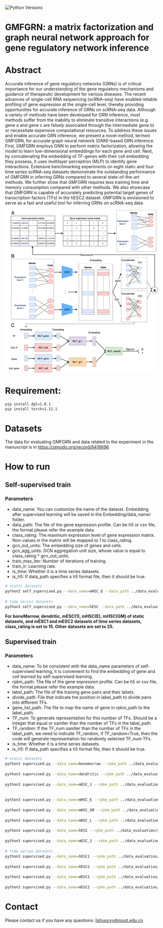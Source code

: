 ![Python Versions](https://img.shields.io/badge/python-3.8+-brightgreen.svg)

# GMFGRN: a matrix factorization and graph neural network approach for gene regulatory network inference

# Abstract

Accurate inference of gene regulatory networks (GRNs) is of critical importance for our understanding of the gene
regulatory mechanisms and guidance of therapeutic development for various diseases. The recent advances of single-cell
RNA sequencing (scRNA-seq) have enabled reliable profiling of gene expression at the single-cell level, thereby
providing opportunities for accurate inference of GRNs on scRNA-seq data. Although a variety of methods have been
developed for GRN inference, most methods suffer from the inability to eliminate transitive interactions (e.g. gene a
and gene c are falsely associated through the intermediate gene b) or necessitate expensive computational resources. To
address these issues and enable accurate GRN inference, we present a novel method, termed GMFGRN, for accurate graph
neural network (GNN)-based GRN inference. First, GMFGRN employs GNN to perform matrix factorization, allowing the model
to learn low-dimensional embeddings for each gene and cell. Next, by concatenating the embedding of TF-genes with their
cell embedding they possess, it uses multilayer perceptron (MLP) to identify gene interactions. Extensive benchmarking
experiments on eight static and four time series scRNA-seq datasets demonstrate the outstanding performance of GMFGRN in
inferring GRNs compared to several state-of-the-art methods. We further show that GMFGRN requires less training time and
memory consumption compared with other methods. We also showcase that GMFGRN is capable of accurately predicting
potential target genes of transcription factors (TFs) in the hESC2 dataset. GMFGRN is envisioned to serve as a fast and
useful tool for inferring GRNs on scRNA-seq data.

![figure.png](https://github.com/Lishuoyy/GMFGRN/blob/main/figure.png)

# Requirement:

```console
pip install dgl=1.0.1
pip install torch=1.12.1
```

# Datasets

The data for evaluating GMFGRN and data related to the experiment in the manuscript is in https://zenodo.org/record/8418696.

# How to run

## Self-supervised train

### Parameters

- data_name: You can customize the name of the dataset. Embedding after supervised learning will be saved in the
  Embedding/data_name/ folder.
- data_path: The file of the gene expression profile. Can be h5 or csv file, the format please refer the example data.
- class_rating: The maximum expression level of gene expression matrix. Non-values in the matrix will be mapped to 1 to
  class_rating.
- gcn_out_units: The embedding size of genes and cells.
- gcn_agg_units: GCN aggregation unit size, whose value is equal to class_rating * gcn_out_units.
- train_max_iter: Number of iterations of training.
- train_lr: Learning rate.
- is_time: Whether it is a time series datasets.
- is_h5: If data_path specifies a h5 format file, then it should be true.

```bash
# static datasets
python3 self_supervised.py --data_name=mHSC_E --data_path ../data_evaluation/single_cell_type/mHSC-E/ExpressionData.csv  --class_rating 15 --gcn_out_units 256 --gcn_agg_units 3840 --train_max_iter 20000 --train_lr 0.01

# time series datasets
python3 self_supervised.py --data_name=hESC --data_path ../data_evaluation/Time_data/scRNA_expression_data/hesc1_expression_data/  --class_rating 25 --gcn_out_units 256 --gcn_agg_units 6400 --train_max_iter 20000 --train_lr 0.01 --is_time

```

**For boneMarrow, dendritic, mESC(1), mHSC(E), mHSC(GM) of static datasets, and mESC1 and mESC2 datasets of time series
datasets, class_rating is set to 15. Other datasets are set to 25.**

## Supervised train

### Parameters

- data_name: To be consistent with the data_name parameters of self-supervised learning, it is convenient to find the
  embedding of gene and cell learned by self-supervised learning.
- rpkm_path: The file of the gene expression profile. Can be h5 or csv file, the format please refer the example data.
- label_path: The file of the training gene pairs and their labels.
- divide_path: File that indicate the position in label_path to divide pairs into different TFs.
- gene_list_path: The file to map the name of gene in rpkm_path to the label_path.
- TF_num: To generate representation for this number of TFs. Should be a integer that equal or samller than the number
  of TFs in the label_path.
- TF_random: If the TF_num samller than the number of TFs in the label_path, we need to indicate TF_random, if
  TF_random=True, then the code will generate representation for randomly selected TF_num TFs.
- is_time: Whether it is a time series datasets.
- is_h5: If data_path specifies a h5 format file, then it should be true.

```bash
# static datasets
python3 supervised.py --data_name=bonemarrow --rpkm_path ../data_evaluation/bonemarrow/bone_marrow_cell.h5  --label_path ../data_evaluation/bonemarrow/gold_standard_for_TFdivide --divide_path ../data_evaluation/bonemarrow/whole_gold_split_pos --TF_num 13 --gene_list_path ../data_evaluation/bonemarrow/sc_gene_list.txt --is_h5

python3 supervised.py --data_name=dendritic --rpkm_path ../data_evaluation/dendritic/dendritic_cell.h5  --label_path ../data_evaluation/dendritic/gold_standard_dendritic_whole.txt --divide_path ../data_evaluation/dendritic/dendritic_divideTF_pos.txt --TF_num 16 --gene_list_path ../data_evaluation/dendritic/sc_gene_list.txt --is_h5

python3 supervised.py --data_name=mESC_1 --rpkm_path ../data_evaluation/mesc/mesc_cell.h5  --label_path ../data_evaluation/mesc/gold_standard_mesc_whole.txt --divide_path ../data_evaluation/mesc/mesc_divideTF_pos.txt --TF_num 38 --gene_list_path ../data_evaluation/mesc/mesc_sc_gene_list.txt --is_h5


python3 supervised.py --data_name=mHSC_E --rpkm_path ../data_evaluation/single_cell_type/mHSC-E/ExpressionData.csv  --label_path ../data_evaluation/single_cell_type/training_pairsmHSC_E.txt --divide_path ../data_evaluation/single_cell_type/training_pairsmHSC_E.txtTF_divide_pos.txt --TF_num 18 --gene_list_path ../data_evaluation/single_cell_type/mHSC_E_geneName_map.txt --TF_random

python3 supervised.py --data_name=mHSC_GM --rpkm_path ../data_evaluation/single_cell_type/mHSC-GM/ExpressionData.csv  --label_path ../data_evaluation/single_cell_type/training_pairsmHSC_GM.txt --divide_path ../data_evaluation/single_cell_type/training_pairsmHSC_GM.txtTF_divide_pos.txt --TF_num 18 --gene_list_path ../data_evaluation/single_cell_type/mHSC_GM_geneName_map.txt --TF_random

python3 supervised.py --data_name=mHSC_L --rpkm_path ../data_evaluation/single_cell_type/mHSC-L/ExpressionData.csv  --label_path ../data_evaluation/single_cell_type/training_pairsmHSC_L.txt --divide_path ../data_evaluation/single_cell_type/training_pairsmHSC_L.txtTF_divide_pos.txt --TF_num 18 --gene_list_path ../data_evaluation/single_cell_type/mHSC_L_geneName_map.txt --TF_random

python3 supervised.py --data_name=hESC --rpkm_path ../data_evaluation/single_cell_type/hESC/ExpressionData.csv  --label_path ../data_evaluation/single_cell_type/training_pairshESC.txt --divide_path ../data_evaluation/single_cell_type/training_pairshESC.txtTF_divide_pos.txt --TF_num 18 --gene_list_path ../data_evaluation/single_cell_type/hESC_geneName_map.txt --TF_random

python3 supervised.py --data_name=mESC_2 --rpkm_path ../data_evaluation/single_cell_type/mESC/ExpressionData.csv  --label_path ../data_evaluation/single_cell_type/training_pairsmESC.txt --divide_path ../data_evaluation/single_cell_type/training_pairsmESC.txtTF_divide_pos.txt --TF_num 18 --gene_list_path ../data_evaluation/single_cell_type/mESC_geneName_map.txt --TF_random

# time series datasets
python3 supervised.py --data_name=hESC1 --rpkm_path ../data_evaluation/Time_data/scRNA_expression_data/hesc1_expression_data/  --label_path ../data_evaluation/Time_data/DB_pairs_TF_gene/hesc1_gene_pairs_400.txt --divide_path ../data_evaluation/Time_data/DB_pairs_TF_gene/hesc1_gene_pairs_400_num.txt --TF_num 36 --gene_list_path ../data_evaluation/Time_data/DB_pairs_TF_gene/hesc1_gene_list_ref.txt --is_time

python3 supervised.py --data_name=hESC2 --rpkm_path ../data_evaluation/Time_data/scRNA_expression_data/hesc2_expression_data/  --label_path ../data_evaluation/Time_data/DB_pairs_TF_gene/hesc2_gene_pairs_400.txt --divide_path ../data_evaluation/Time_data/DB_pairs_TF_gene/hesc2_gene_pairs_400_num.txt --TF_num 36 --gene_list_path ../data_evaluation/Time_data/DB_pairs_TF_gene/hesc2_gene_list_ref.txt --is_time

python3 supervised.py --data_name=mESC1 --rpkm_path ../data_evaluation/Time_data/scRNA_expression_data/mesc1_expression_data/  --label_path ../data_evaluation/Time_data/DB_pairs_TF_gene/mesc1_gene_pairs_400.txt --divide_path ../data_evaluation/Time_data/DB_pairs_TF_gene/mesc1_gene_pairs_400_num.txt --TF_num 36 --gene_list_path ../data_evaluation/Time_data/DB_pairs_TF_gene/mesc1_gene_list_ref.txt --is_time

python3 supervised.py --data_name=mESC2 --rpkm_path ../data_evaluation/Time_data/scRNA_expression_data/mesc2_expression_data/  --label_path ../data_evaluation/Time_data/DB_pairs_TF_gene/mesc2_gene_pairs_400.txt --divide_path ../data_evaluation/Time_data/DB_pairs_TF_gene/mesc2_gene_pairs_400_num.txt --TF_num 38 --gene_list_path ../data_evaluation/Time_data/DB_pairs_TF_gene/mesc2_gene_list_ref.txt --is_time

```

# Contact

Please contact us if you have any questions: lishuocyy@njust.edu.cn

